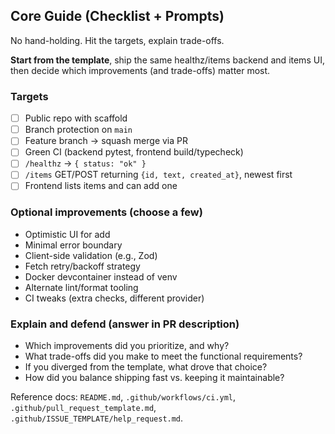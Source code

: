 ## Core Guide (Checklist + Prompts)

No hand-holding. Hit the targets, explain trade-offs.

**Start from the template**, ship the same healthz/items backend and items UI, then decide which improvements (and trade-offs) matter most.

### Targets

- [ ] Public repo with scaffold
- [ ] Branch protection on `main`
- [ ] Feature branch → squash merge via PR
- [ ] Green CI (backend pytest, frontend build/typecheck)
- [ ] `/healthz` → `{ status: "ok" }`
- [ ] `/items` GET/POST returning `{id, text, created_at}`, newest first
- [ ] Frontend lists items and can add one

### Optional improvements (choose a few)

- Optimistic UI for add
- Minimal error boundary
- Client-side validation (e.g., Zod)
- Fetch retry/backoff strategy
- Docker devcontainer instead of venv
- Alternate lint/format tooling
- CI tweaks (extra checks, different provider)

### Explain and defend (answer in PR description)

- Which improvements did you prioritize, and why?
- What trade-offs did you make to meet the functional requirements?
- If you diverged from the template, what drove that choice?
- How did you balance shipping fast vs. keeping it maintainable?

Reference docs: `README.md`, `.github/workflows/ci.yml`, `.github/pull_request_template.md`, `.github/ISSUE_TEMPLATE/help_request.md`.


